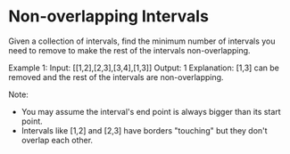# Non-overlapping Intervals

Given a collection of intervals, find the minimum number of intervals you need to remove to make the rest of the intervals non-overlapping.

Example 1:
Input: [[1,2],[2,3],[3,4],[1,3]]
Output: 1
Explanation: [1,3] can be removed and the rest of the intervals are non-overlapping.

Note:
- You may assume the interval's end point is always bigger than its start point.
- Intervals like [1,2] and [2,3] have borders "touching" but they don't overlap each other.